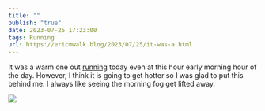 ```yaml
---
title: ""
publish: "true"
date: 2023-07-25 17:23:00
tags: Running
url: https://ericmwalk.blog/2023/07/25/it-was-a.html
---
```


It was a warm one out [running](https://strava.com/activities/9518410349) today even at this hour early morning hour of the day. However, I think it is going to get hotter so I was glad to put this behind me.  I always like seeing the morning fog get lifted away.

![](https://ericmwalk.blog/uploads/2023/15af476e-c310-44cc-9895-845510b63bb3.jpg)